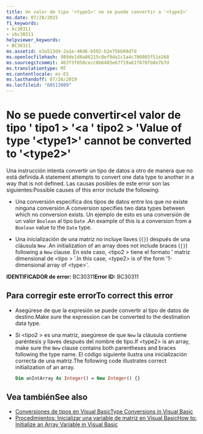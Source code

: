 ```yaml
---
title: Un valor de tipo '<type1>' no se puede convertir a '<type2>'
ms.date: 07/20/2015
f1_keywords:
- bc30311
- vbc30311
helpviewer_keywords:
- BC30311
ms.assetid: e3a513d4-2a1e-46d6-b592-b2e756b89d7d
ms.openlocfilehash: 989de1d8a86215c0ef9da1c1a4c706085f51e268
ms.sourcegitcommit: 463f3f050cecc0b6403e67f19a61f870fb8e7b7d
ms.translationtype: MT
ms.contentlocale: es-ES
ms.lasthandoff: 07/26/2019
ms.locfileid: "68513089"
---
```

# <a name="value-of-type-type1-cannot-be-converted-to-type2"></a><span data-ttu-id="e0385-102">No se puede convertir\<el valor de tipo ' tipo1 > '\<a ' tipo2 > '</span><span class="sxs-lookup"><span data-stu-id="e0385-102">Value of type '\<type1>' cannot be converted to '\<type2>'</span></span>

<span data-ttu-id="e0385-103">Una instrucción intenta convertir un tipo de datos a otro de manera que no está definida.</span><span class="sxs-lookup"><span data-stu-id="e0385-103">A statement attempts to convert one data type to another in a way that is not defined.</span></span> <span data-ttu-id="e0385-104">Las causas posibles de este error son las siguientes:</span><span class="sxs-lookup"><span data-stu-id="e0385-104">Possible causes of this error include the following:</span></span>

- <span data-ttu-id="e0385-105">Una conversión especifica dos tipos de datos entre los que no existe ninguna conversión.</span><span class="sxs-lookup"><span data-stu-id="e0385-105">A conversion specifies two data types between which no conversion exists.</span></span> <span data-ttu-id="e0385-106">Un ejemplo de esto es una conversión de un valor `Boolean` al tipo `Date` .</span><span class="sxs-lookup"><span data-stu-id="e0385-106">An example of this is a conversion from a `Boolean` value to the `Date` type.</span></span>

- <span data-ttu-id="e0385-107">Una inicialización de una matriz no incluye llaves (`{}`) después de una cláusula `New` .</span><span class="sxs-lookup"><span data-stu-id="e0385-107">An initialization of an array does not include braces (`{}`) following a `New` clause.</span></span> <span data-ttu-id="e0385-108">En este caso, \<tipo2 > tiene el formato ' matriz dimensional de \<tipo > '.</span><span class="sxs-lookup"><span data-stu-id="e0385-108">In this case, \<type2> is of the form '1-dimensional array of \<type>'.</span></span>

<span data-ttu-id="e0385-109">**IDENTIFICADOR de error:** BC30311</span><span class="sxs-lookup"><span data-stu-id="e0385-109">**Error ID:** BC30311</span></span>

## <a name="to-correct-this-error"></a><span data-ttu-id="e0385-110">Para corregir este error</span><span class="sxs-lookup"><span data-stu-id="e0385-110">To correct this error</span></span>

- <span data-ttu-id="e0385-111">Asegúrese de que la expresión se puede convertir al tipo de datos de destino.</span><span class="sxs-lookup"><span data-stu-id="e0385-111">Make sure the expression can be converted to the destination data type.</span></span>

- <span data-ttu-id="e0385-112">Si \<tipo2 > es una matriz, asegúrese de que `New` la cláusula contiene paréntesis y llaves después del nombre de tipo.</span><span class="sxs-lookup"><span data-stu-id="e0385-112">If \<type2> is an array, make sure the `New` clause contains both parentheses and braces following the type name.</span></span> <span data-ttu-id="e0385-113">El código siguiente ilustra una inicialización correcta de una matriz.</span><span class="sxs-lookup"><span data-stu-id="e0385-113">The following code illustrates correct initialization of an array.</span></span>

  ```vb
  Dim anIntArray As Integer() = New Integer() {}
  ```

## <a name="see-also"></a><span data-ttu-id="e0385-114">Vea también</span><span class="sxs-lookup"><span data-stu-id="e0385-114">See also</span></span>

- [<span data-ttu-id="e0385-115">Conversiones de tipos en Visual Basic</span><span class="sxs-lookup"><span data-stu-id="e0385-115">Type Conversions in Visual Basic</span></span>](../../visual-basic/programming-guide/language-features/data-types/type-conversions.md)
- [<span data-ttu-id="e0385-116">Procedimientos: Inicializar una variable de matriz en Visual Basic</span><span class="sxs-lookup"><span data-stu-id="e0385-116">How to: Initialize an Array Variable in Visual Basic</span></span>](../../visual-basic/programming-guide/language-features/arrays/how-to-initialize-an-array-variable.md)
